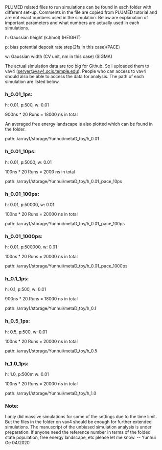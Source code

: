 PLUMED related files to run simulations can be found in each folder with different set-up. Comments in the file are copied from PLUMED tutorial and are not exact numbers used in the simulation. Below are explanation of important parameters and what numbers are actually used in each simulations.

h: Gaussian height (kJ/mol) (HEIGHT)

p: bias potential deposit rate step(2fs in this case)(PACE)

w: Gaussian width (CV unit, nm in this case) (SIGMA)

The actual simulation data are too big for Github. So I uploaded them to vav4 (server@vav4.ocis.temple.edu). People who can access to vav4 should also be able to access the data for analysis. The path of each simulation are listed below.

### h_0.01_1ps: 
h: 0.01, p:500, w: 0.01

900ns * 20 Runs = 18000 ns in total

An averaged free energy landscape is also plotted which can be found in the folder.

path: /array1/storage/Yunhui/metaD_toy/h_0.01


### h_0.01_10ps: 
h: 0.01, p:5000, w: 0.01

100ns * 20 Runs = 2000 ns in total

path: /array1/storage/Yunhui/metaD_toy/h_0.01_pace_10ps


### h_0.01_100ps: 
h: 0.01, p:50000, w: 0.01

100ns * 20 Runs = 20000 ns in total

path: /array1/storage/Yunhui/metaD_toy/h_0.01_pace_100ps


### h_0.01_1000ps: 
h: 0.01, p:500000, w: 0.01

100ns * 20 Runs = 20000 ns in total

path: /array1/storage/Yunhui/metaD_toy/h_0.01_pace_1000ps


### h_0.1_1ps: 
h: 0.1, p:500, w: 0.01

900ns * 20 Runs = 18000 ns in total

path: /array1/storage/Yunhui/metaD_toy/h_0.1


### h_0.5_1ps: 
h: 0.5, p:500, w: 0.01

100ns * 20 Runs = 20000 ns in total

path: /array1/storage/Yunhui/metaD_toy/h_0.5


### h_1.0_1ps: 
h: 1.0, p:500m w: 0.01

100ns * 20 Runs = 20000 ns in total

path: /array1/storage/Yunhui/metaD_toy/h_1.0

### Note:
I only did massive simulations for some of the settings due to the time limit. But the files in the folder on vav4 should be enough for further extended simulations. 
The manuscript of the unbiased simulation analysis is under preparation. If anyone need the reference number in terms of the folded state population, free energy landscape, etc please let me know.
-- Yunhui Ge 04/2020
